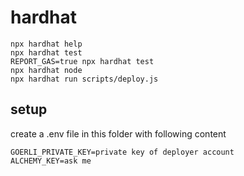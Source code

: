 # hardhat

```shell
npx hardhat help
npx hardhat test
REPORT_GAS=true npx hardhat test
npx hardhat node
npx hardhat run scripts/deploy.js
```

## setup

create a .env file in this folder with following content

```
GOERLI_PRIVATE_KEY=private key of deployer account
ALCHEMY_KEY=ask me
```